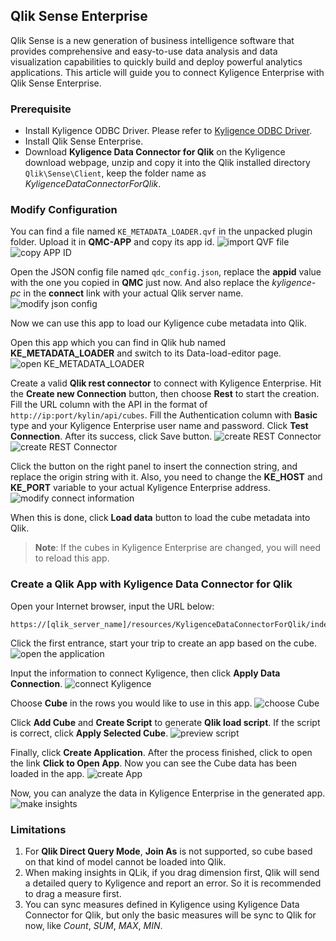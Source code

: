 ## Qlik Sense Enterprise

Qlik Sense is a new generation of business intelligence software that provides comprehensive and easy-to-use data analysis and data visualization capabilities to quickly build and deploy powerful analytics applications. This article will guide you to connect Kyligence Enterprise with Qlik Sense Enterprise.

### Prerequisite
* Install Kyligence ODBC Driver. Please refer to [Kyligence ODBC Driver](../../driver/odbc/README.md).
* Install Qlik Sense Enterprise.
* Download **Kyligence Data Connector for Qlik** on the Kyligence download webpage, unzip and copy it into the Qlik installed directory ```Qlik\Sense\Client```, keep the folder name as *KyligenceDataConnectorForQlik*.


### Modify Configuration

You can find a file named `KE_METADATA_LOADER.qvf` in the unpacked plugin folder. Upload it in **QMC-APP** and copy its app id.
![import QVF file](../../images/Qlik/qse-001.png)
![copy APP ID](../../images/Qlik/qse-002.png)

Open the JSON config file named `qdc_config.json`, replace the **appid** value with the one you copied in **QMC** just now. And also replace the *kyligence-pc* in the **connect** link with your actual Qlik server name.
![modify json config](../../images/Qlik/qse-004.png)

Now we can use this app to load our Kyligence cube metadata into Qlik.

Open this app which you can find in Qlik hub named **KE_METADATA_LOADER** and switch to its Data-load-editor page.
![open KE_METADATA_LOADER](../../images/Qlik/qse-005.png)

Create a valid **Qlik rest connector** to connect with Kyligence Enterprise. Hit the **Create new Connection** button, then choose **Rest** to start the creation. Fill the URL column with the API in the format of `http://ip:port/kylin/api/cubes`. Fill the Authentication column with **Basic** type and your Kyligence Enterprise user name and password. Click **Test Connection**. After its success, click Save button.
![create REST Connector](../../images/Qlik/qse-003.png)
![create REST Connector](../../images/Qlik/qse-006.png)

Click the button on the right panel to insert the connection string, and replace the origin string with it. Also, you need to change the **KE_HOST** and **KE_PORT** variable to your actual Kyligence Enterprise address.
![modify connect information](../../images/Qlik/qse-007.png)

When this is done, click **Load data** button to load the cube metadata into Qlik.
>**Note**: If the cubes in Kyligence Enterprise are changed, you will need to reload this app.

### Create a Qlik App with Kyligence Data Connector for Qlik

Open your Internet browser, input the URL below:

```
https://[qlik_server_name]/resources/KyligenceDataConnectorForQlik/index.html
```

Click the first entrance, start your trip to create an app based on the cube.
![open the application](../../images/Qlik/qse-009.png)

Input the information to connect Kyligence, then click **Apply Data Connection**.
![connect Kyligence](../../images/Qlik/qse-010.png)

Choose **Cube** in the rows you would like to use in this app. 
![choose Cube](../../images/Qlik/qse-011.png)

Click **Add Cube** and **Create Script** to generate **Qlik load script**. If the script is correct, click **Apply Selected Cube**.
![preview script](../../images/Qlik/qse-013.png)

Finally, click **Create Application**. After the process finished, click to open the link **Click to Open App**. Now you can see the Cube data has been loaded in the app.
![create App](../../images/Qlik/qse-012.png)

Now, you can analyze the data in Kyligence Enterprise in the generated app.
![make insights](../../images/Qlik/qse-014.png)


### Limitations

1. For **Qlik Direct Query Mode**, **Join As** is not supported, so cube based on that kind of model cannot be loaded into Qlik.
2. When making insights in QLik, if you drag dimension first, Qlik will send a detailed query to Kyligence and report an error. So it is recommended to drag a measure first.
3. You can sync measures defined in Kyligence using Kyligence Data Connector for Qlik, but only the basic measures will be sync to Qlik for now, like *Count*, *SUM*, *MAX*, *MIN*.
